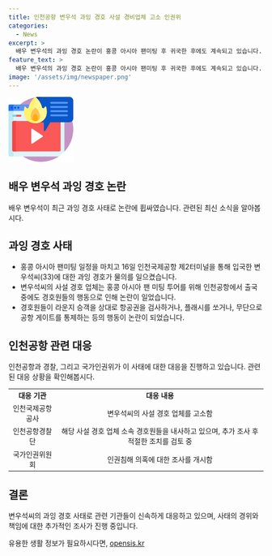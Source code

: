 ```yaml
---
title: 인천공항 변우석 과잉 경호 사설 경비업체 고소 인권위
categories:
  - News
excerpt: >
  배우 변우석의 과잉 경호 논란이 홍콩 아시아 팬미팅 후 귀국한 후에도 계속되고 있습니다. 공항 경비대가 변우석을 지켜주던 사설 경호 업체를 고소한 것으로 알려졌으며, 경찰은 해당 업체 소속 경호원들을 내사 중입니다. 이에 더해 국가인권위원회도 관련해서 조사를 진행 중이며, 과도한 경호로 인한 인권침해의 의심도 제기되고 있습니다.
feature_text: >
  배우 변우석의 과잉 경호 논란이 홍콩 아시아 팬미팅 후 귀국한 후에도 계속되고 있습니다. 공항 경비대가 변우석을 지켜주던 사설 경호 업체를 고소한 것으로 알려졌으며, 경찰은 해당 업체 소속 경호원들을 내사 중입니다. 이에 더해 국가인권위원회도 관련해서 조사를 진행 중이며, 과도한 경호로 인한 인권침해의 의심도 제기되고 있습니다.
image: '/assets/img/newspaper.png'
---
```


<p><img src="/assets/img/news.png" alt="rentncar 속보" /></p>

<h2>배우 변우석 과잉 경호 논란</h2>

<p data-ke-size="size16">배우 변우석이 최근 과잉 경호 사태로 논란에 휩싸였습니다. 관련된 최신 소식을 알아봅시다.</p>

<h2 data-ke-size="size26">과잉 경호 사태</h2>

<ul>
    <li>홍콩 아시아 팬미팅 일정을 마치고 16일 인천국제공항 제2터미널을 통해 입국한 변우석씨(33)에 대한 과잉 경호가 물의를 일으켰습니다.</li>
    <li>변우석씨의 사설 경호 업체는 홍콩 아시아 팬 미팅 투어를 위해 인천공항에서 출국 중에도 경호원들의 행동으로 인해 논란이 일었습니다.</li>
    <li>경호원들이 라운지 승객을 상대로 항공권을 검사하거나, 플래시를 쏘거나, 무단으로 공항 게이트를 통제하는 등의 행동이 논란이 되었습니다.</li>
</ul>

<h2 data-ke-size="size26">인천공항 관련 대응</h2>

<p data-ke-size="size16">인천공항과 경찰, 그리고 국가인권위가 이 사태에 대한 대응을 진행하고 있습니다. 관련된 대응 상황을 확인해봅시다.</p>

<table>
    <tr>
        <td style="text-align: center; height: 17px;"><b>대응 기관</b></td>
        <td style="text-align: center; height: 17px;"><b>대응 내용</b></td>
    </tr>
    <tr>
        <td style="text-align: center; height: 17px;">인천국제공항공사</td>
        <td style="text-align: center; height: 17px;">변우석씨의 사설 경호 업체를 고소함</td>
    </tr>
    <tr>
        <td style="text-align: center; height: 17px;">인천공항경찰단</td>
        <td style="text-align: center; height: 17px;">해당 사설 경호 업체 소속 경호원들을 내사하고 있으며, 추가 조사 후 적절한 조치를 검토 중</td>
    </tr>
    <tr>
        <td style="text-align: center; height: 17px;">국가인권위원회</td>
        <td style="text-align: center; height: 17px;">인권침해 의혹에 대한 조사를 개시함</td>
    </tr>
</table>

<h2 data-ke-size="size26">결론</h2>

<p data-ke-size="size16">변우석씨의 과잉 경호 사태로 관련 기관들이 신속하게 대응하고 있으며, 사태의 경위와 책임에 대한 추가적인 조사가 진행 중입니다.</p>
유용한 생활 정보가 필요하시다면, <a href="https://opensis.kr" rel="dofollow">opensis.kr</a>


